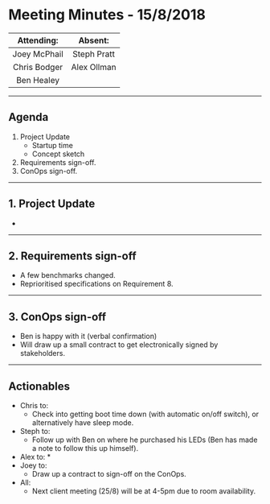 # Meeting Minutes - 15/8/2018

| Attending: | Absent: |
| :---: | :---: |
| Joey McPhail | Steph Pratt |
| Chris Bodger | Alex Ollman |
| Ben Healey | |

---

## Agenda
1. Project Update
   * Startup time
   * Concept sketch
2. Requirements sign-off.
3. ConOps sign-off.

---

## 1. Project Update
* 

---

## 2. Requirements sign-off
* A few benchmarks changed.
* Reprioritised specifications on Requirement 8.

---

## 3. ConOps sign-off
* Ben is happy with it (verbal confirmation)
* Will draw up a small contract to get electronically signed by stakeholders.

---

## Actionables
* Chris to:
  * Check into getting boot time down (with automatic on/off switch), or alternatively have sleep mode.
* Steph to:
  * Follow up with Ben on where he purchased his LEDs (Ben has made a note to follow this up himself).
* Alex to:
  * 
* Joey to:
  * Draw up a contract to sign-off on the ConOps.
* All:
  * Next client meeting (25/8) will be at 4-5pm due to room availability.
